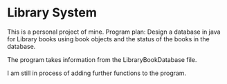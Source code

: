 # Library System
This is a personal project of mine.
Program plan: Design a database in java for Library books using book objects and the status of the books in the database.

The program takes information from the LibraryBookDatabase file.



I am still in process of adding further functions to the program.
